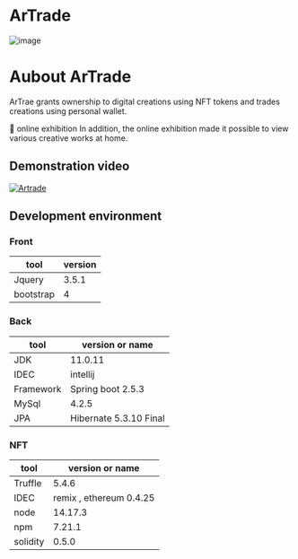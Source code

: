 # ArTrade



![image](https://user-images.githubusercontent.com/81146596/148514289-4f178e3f-ed7b-44e0-8afd-99fbb9f4917c.png)




#  Aubout ArTrade
   ArTrae grants ownership to digital creations using NFT tokens and trades creations using personal wallet.
    
   🎨 online exhibition
   In addition, the online exhibition made it possible to view various creative works at home.


## Demonstration video


[![Artrade](https://user-images.githubusercontent.com/81146596/148514289-4f178e3f-ed7b-44e0-8afd-99fbb9f4917c.png)](https://www.youtube.com/watch?v=JsxLZk8BomM?t=0s) 


### 
   
## Development environment

### Front

| tool      | version |
| --------- | ------- |
| Jquery    | 3.5.1   |
| bootstrap | 4       |

### Back

| tool      | version or name        |
| --------- | ---------------------- |
| JDK       | 11.0.11                |
| IDEC      | intellij               |
| Framework | Spring boot 2.5.3      |
| MySql     | 4.2.5                  |
| JPA       | Hibernate 5.3.10 Final |





### NFT

| tool     | version or name         |
| -------- | ----------------------- |
| Truffle  | 5.4.6                   |
| IDEC     | remix , ethereum 0.4.25 |
| node     | 14.17.3                 |
| npm      | 7.21.1                  |
| solidity | 0.5.0                   |
